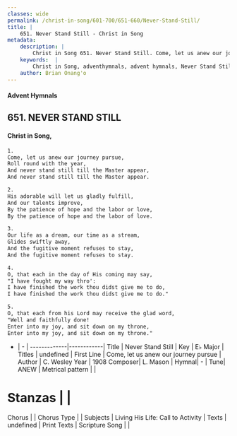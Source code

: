 ```yaml
---
classes: wide
permalink: /christ-in-song/601-700/651-660/Never-Stand-Still/
title: |
    651. Never Stand Still - Christ in Song
metadata:
    description: |
        Christ in Song 651. Never Stand Still. Come, let us anew our journey pursue, Roll round with the year, And never stand still till the Master appear, And never stand still till the Master appear.
    keywords:  |
        Christ in Song, adventhymnals, advent hymnals, Never Stand Still, Come, let us anew our journey pursue. 
    author: Brian Onang'o
---
```


#### Advent Hymnals
## 651. NEVER STAND STILL
####  Christ in Song,

```txt
1.
Come, let us anew our journey pursue,
Roll round with the year,
And never stand still till the Master appear,
And never stand still till the Master appear.

2.
His adorable will let us gladly fulfill,
And our talents improve,
By the patience of hope and the labor or love,
By the patience of hope and the labor of love.

3.
Our life as a dream, our time as a stream,
Glides swiftly away,
And the fugitive moment refuses to stay,
And the fugitive moment refuses to stay.

4.
O, that each in the day of His coming may say,
"I have fought my way thro':
I have finished the work thou didst give me to do,
I have finished the work thou didst give me to do."

5.
O, that each from his Lord may receive the glad word,
"Well and faithfully done! 
Enter into my joy, and sit down on my throne,
Enter into my joy, and sit down on my throne."


```

- |   -  |
-------------|------------|
Title | Never Stand Still |
Key | E♭ Major |
Titles | undefined |
First Line | Come, let us anew our journey pursue |
Author | C. Wesley
Year | 1908
Composer| L. Mason |
Hymnal|  - |
Tune| ANEW |
Metrical pattern | |
# Stanzas |  |
Chorus |  |
Chorus Type |  |
Subjects | Living His Life: Call to Activity |
Texts | undefined |
Print Texts | 
Scripture Song |  |
    
